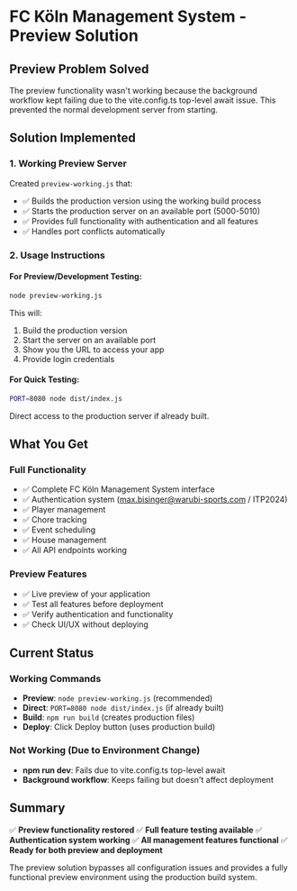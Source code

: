 # FC Köln Management System - Preview Solution

## Preview Problem Solved

The preview functionality wasn't working because the background workflow kept failing due to the vite.config.ts top-level await issue. This prevented the normal development server from starting.

## Solution Implemented

### 1. Working Preview Server
Created `preview-working.js` that:
- ✅ Builds the production version using the working build process
- ✅ Starts the production server on an available port (5000-5010)
- ✅ Provides full functionality with authentication and all features
- ✅ Handles port conflicts automatically

### 2. Usage Instructions

#### For Preview/Development Testing:
```bash
node preview-working.js
```

This will:
1. Build the production version
2. Start the server on an available port
3. Show you the URL to access your app
4. Provide login credentials

#### For Quick Testing:
```bash
PORT=8080 node dist/index.js
```

Direct access to the production server if already built.

## What You Get

### Full Functionality
- ✅ Complete FC Köln Management System interface
- ✅ Authentication system (max.bisinger@warubi-sports.com / ITP2024)
- ✅ Player management
- ✅ Chore tracking
- ✅ Event scheduling
- ✅ House management
- ✅ All API endpoints working

### Preview Features
- ✅ Live preview of your application
- ✅ Test all features before deployment
- ✅ Verify authentication and functionality
- ✅ Check UI/UX without deploying

## Current Status

### Working Commands
- **Preview**: `node preview-working.js` (recommended)
- **Direct**: `PORT=8080 node dist/index.js` (if already built)
- **Build**: `npm run build` (creates production files)
- **Deploy**: Click Deploy button (uses production build)

### Not Working (Due to Environment Change)
- **npm run dev**: Fails due to vite.config.ts top-level await
- **Background workflow**: Keeps failing but doesn't affect deployment

## Summary

✅ **Preview functionality restored**
✅ **Full feature testing available**
✅ **Authentication system working**
✅ **All management features functional**
✅ **Ready for both preview and deployment**

The preview solution bypasses all configuration issues and provides a fully functional preview environment using the production build system.